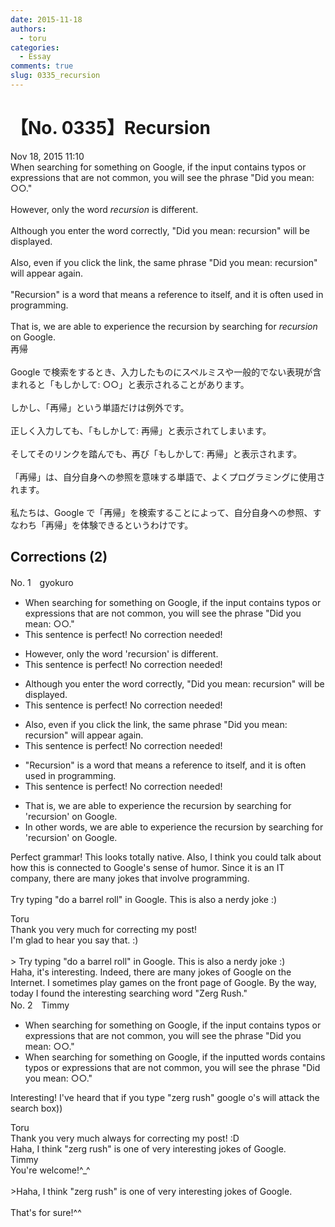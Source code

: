 ```yaml
---
date: 2015-11-18
authors:
  - toru
categories:
  - Essay
comments: true
slug: 0335_recursion
---
```


# 【No. 0335】Recursion
<div class="date">Nov 18, 2015 11:10</div>
<div id="post"><div id="body_show_ori">
When searching for something on Google, if the input contains typos or expressions that are not common, you will see the phrase "Did you mean: ○○."<br/><br/>However, only the word <em>recursion</em> is different.<br/><br/>Although you enter the word correctly, "Did you mean: recursion" will be displayed.<br/><br/>Also, even if you click the link, the same phrase "Did you mean: recursion" will appear again.<br/><br/>"Recursion" is a word that means a reference to itself, and it is often used in programming.<br/><br/>That is, we are able to experience the recursion by searching for <em>recursion</em> on Google.
</div></div>

<!-- more -->

<div id="post_ja"><div id="body_show_mo">
再帰<br/><br/>Google で検索をするとき、入力したものにスペルミスや一般的でない表現が含まれると「もしかして: ○○」と表示されることがあります。<br/><br/>しかし、「再帰」という単語だけは例外です。<br/><br/>正しく入力しても、「もしかして: 再帰」と表示されてしまいます。<br/><br/>そしてそのリンクを踏んでも、再び「もしかして: 再帰」と表示されます。<br/><br/>「再帰」は、自分自身への参照を意味する単語で、よくプログラミングに使用されます。<br/><br/>私たちは、Google で「再帰」を検索することによって、自分自身への参照、すなわち「再帰」を体験できるというわけです。
</div></div>

## Corrections (2)
<div id="block"><div class="first_name"> No. 1　<span class="just_name">gyokuro</span></div><div id="block2">
<ul class="correction_field">
<li class="incorrect">When searching for something on Google, if the input contains typos or expressions that are not common, you will see the phrase "Did you mean: ○○."</li>
<li class="corrected perfect">This sentence is perfect! No correction needed!</li>
</ul>
<ul class="correction_field">
<li class="incorrect">However, only the word 'recursion' is different.</li>
<li class="corrected perfect">This sentence is perfect! No correction needed!</li>
</ul>
<ul class="correction_field">
<li class="incorrect">Although you enter the word correctly, "Did you mean: recursion" will be displayed.</li>
<li class="corrected perfect">This sentence is perfect! No correction needed!</li>
</ul>
<ul class="correction_field">
<li class="incorrect">Also, even if you click the link, the same phrase "Did you mean: recursion" will appear again.</li>
<li class="corrected perfect">This sentence is perfect! No correction needed!</li>
</ul>
<ul class="correction_field">
<li class="incorrect">"Recursion" is a word that means a reference to itself, and it is often used in programming.</li>
<li class="corrected perfect">This sentence is perfect! No correction needed!</li>
</ul>
<ul class="correction_field">
<li class="incorrect">That is, we are able to experience the recursion by searching for 'recursion' on Google.</li>
<li class="corrected correct">
<span class="f_blue">In other words</span>, we are able to experience <span class="sline">the </span>recursion by searching for 'recursion' on Google.
</li>
</ul>
<p class="comment_small">
 Perfect grammar! This looks totally native. Also, I think you could talk about how this is connected to Google's sense of humor. Since it is an IT company, there are many jokes that involve programming.
 <br/>
 <br/>
 Try typing "do a barrel roll" in Google. This is also a nerdy joke :)
</p>

</div><div class="name"><span class="just_name">Toru</span><br>
Thank you very much for correcting my post! <br/>I'm glad to hear you say that. :)<br/><br/>&gt; Try typing "do a barrel roll" in Google. This is also a nerdy joke :)<br/>Haha, it's interesting. Indeed, there are many jokes of Google on the Internet. I sometimes play games on the front page of Google. By the way, today I found the interesting searching word "Zerg Rush."
</div>
</div>
<div id="block"><div class="first_name"> No. 2　<span class="just_name">Timmy</span></div><div id="block2">
<ul class="correction_field">
<li class="incorrect">When searching for something on Google, if the input contains typos or expressions that are not common, you will see the phrase "Did you mean: ○○."</li>
<li class="corrected correct">
When searching for something on Google, if the input<span class="f_blue">ted words</span> contains typos or expressions that are not common, you will see the phrase "Did you mean: ○○."
</li>
</ul>
<p class="comment_small">
 Interesting! I've heard that if you type "zerg rush" google o's will attack the search box))
</p>

</div><div class="name"><span class="just_name">Toru</span><br>
Thank you very much always for correcting my post! :D<br/>Haha, I think "zerg rush" is one of very interesting jokes of Google.
</div>
<div class="name"><span class="just_name">Timmy</span><br>
You're welcome!^_^<br/><br/>&gt;Haha, I think "zerg rush" is one of very interesting jokes of Google.<br/><br/>That's for sure!^^
</div>
</div>
